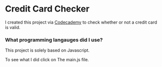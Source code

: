 # Credit Card Checker
I created this project via [Codecademy](https://www.codecademy.com/learn/paths/full-stack-engineer-career-path) to check whether or not a credit card is valid.

### What programming langauges did I use?
This project is solely based on Javascript.

To see what I did click on The main.js file.
